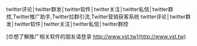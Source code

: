 twitter评论│twitter群发│twitter软件│twitter关注│twitter私信│twitter群控,Twitter推广助手,Twitter拉群引流,Twitter营销获客系统
twitter评论│twitter群发│twitter软件│twitter关注│twitter私信│twitter群控

[😍想了解推广相关软件的朋友请登录 http://www.vst.tw](http://www.vst.tw)



